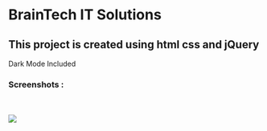 <h1>BrainTech IT Solutions</h1>
<h2>This project is created using html css and jQuery</h2>
<span>Dark Mode Included</span>
<h3>Screenshots :</h3>
<br/>
<br/>
<img src ="https://github.com/Lavkush3844/Bootstrap-Project/assets/140130429/7b9b31f6-c85f-42a9-8202-2c07f35dbe91" />
<br/>
<br/>
